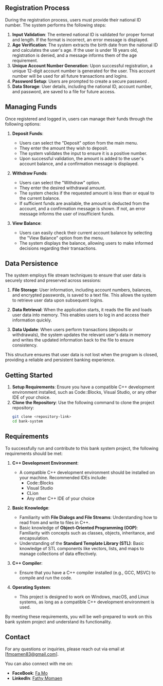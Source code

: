 ## Registration Process
During the registration process, users must provide their national ID number. The system performs the following steps:

1. **Input Validation**: The entered national ID is validated for proper format and length. If the format is incorrect, an error message is displayed.
2. **Age Verification**: The system extracts the birth date from the national ID and calculates the user's age. If the user is under 18 years old, registration is denied, and a message informs them of the age requirement.
3. **Unique Account Number Generation**: Upon successful registration, a unique 12-digit account number is generated for the user. This account number will be used for all future transactions and logins.
4. **Password Setup**: Users are prompted to create a secure password .
5. **Data Storage**: User details, including the national ID, account number, and  password, are saved to a file for future access.

## Managing Funds
Once registered and logged in, users can manage their funds through the following options:

1. **Deposit Funds**:
   - Users can select the "Deposit" option from the main menu.
   - They enter the amount they wish to deposit.
   - The system validates the input to ensure it is a positive number.
   - Upon successful validation, the amount is added to the user's account balance, and a confirmation message is displayed.

2. **Withdraw Funds**:
   - Users can select the "Withdraw" option.
   - They enter the desired withdrawal amount.
   - The system checks if the requested amount is less than or equal to the current balance.
   - If sufficient funds are available, the amount is deducted from the account, and a confirmation message is shown. If not, an error message informs the user of insufficient funds.

3. **View Balance**:
   - Users can easily check their current account balance by selecting the "View Balance" option from the menu.
   - The system displays the balance, allowing users to make informed decisions regarding their transactions.

## Data Persistence
The system employs file stream techniques to ensure that user data is securely stored and preserved across sessions:

1. **File Storage**: User information, including account numbers, balances, and encrypted passwords, is saved to a text file. This allows the system to retrieve user data upon subsequent logins.

2. **Data Retrieval**: When the application starts, it reads the file and loads user data into memory. This enables users to log in and access their information quickly.

3. **Data Update**: When users perform transactions (deposits or withdrawals), the system updates the relevant user's data in memory and writes the updated information back to the file to ensure consistency.

This structure ensures that user data is not lost when the program is closed, providing a reliable and persistent banking experience.

## Getting Started
1. **Setup Requirements**: Ensure you have a compatible C++ development environment installed, such as Code::Blocks, Visual Studio, or any other IDE of your choice.
2. **Clone the Repository**: Use the following command to clone the project repository:
   ```bash
   git clone <repository-link>
   cd bank-system

## Requirements
To successfully run and contribute to this bank system project, the following requirements should be met:

1. **C++ Development Environment**: 
   - A compatible C++ development environment should be installed on your machine. Recommended IDEs include:
     - Code::Blocks
     - Visual Studio
     - CLion
     - Any other C++ IDE of your choice

2. **Basic Knowledge**:
   - Familiarity with **File Dialogs and File Streams**: Understanding how to read from and write to files in C++.
   - Basic knowledge of **Object-Oriented Programming (OOP)**: Familiarity with concepts such as classes, objects, inheritance, and encapsulation.
   - Understanding of the **Standard Template Library (STL)**: Basic knowledge of STL components like vectors, lists, and maps to manage collections of data effectively.

3. **C++ Compiler**: 
   - Ensure that you have a C++ compiler installed (e.g., GCC, MSVC) to compile and run the code.

4. **Operating System**: 
   - This project is designed to work on Windows, macOS, and Linux systems, as long as a compatible C++ development environment is used.

By meeting these requirements, you will be well-prepared to work on this bank system project and understand its functionality.


## Contact
For any questions or inquiries, please reach out via email at [fmoamen83@gmail.com].

You can also connect with me on:
- **FaceBook**: [Fa Mo](https://www.facebook.com/profile.php?id=100055668613916)
- **LinkedIn**: [Fathy Momaen](https://www.linkedin.com/in/fathy-moamen-5464312ab/)

